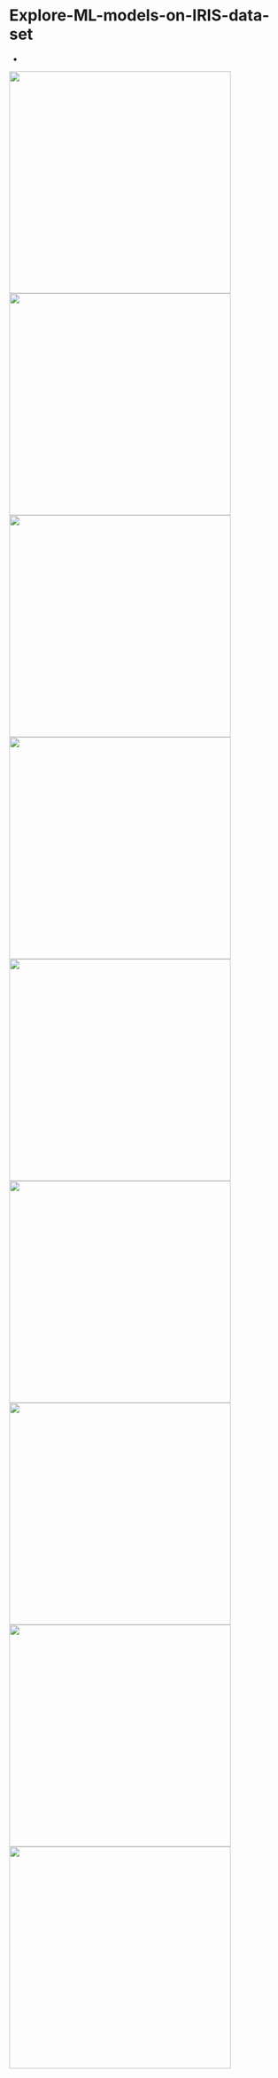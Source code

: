 # Explore-ML-models-on-IRIS-data-set
- 
<img src = "https://user-images.githubusercontent.com/85246622/207584540-d549a312-17cd-45db-a52c-8f27482c9ba8.png" width="400" height="400"/>
<img src = "https://user-images.githubusercontent.com/85246622/207584563-26253b98-44fe-4b18-8678-552fd5e070de.png" width="400" height="400"/>
<img src = "https://user-images.githubusercontent.com/85246622/207584573-5a5e4f2a-db03-4e49-8f3a-d1abd668ad24.png" width="400" height="400"> 
<img src = "https://user-images.githubusercontent.com/85246622/207584590-8c2fa1ef-0b56-4fd0-82b0-10bcfe82e9b0.png" width="400" height="400">
<img src = "https://user-images.githubusercontent.com/85246622/207584618-84309268-e845-43c3-a74a-96648d7b00cc.png" width="400" height="400"> 
<img src = "https://user-images.githubusercontent.com/85246622/207584640-6d5a53e0-4e2f-4083-b835-16353f79441f.png" width="400" height="400">
<img src = "https://user-images.githubusercontent.com/85246622/207584671-1f76accc-da6d-4ae3-affe-573c130b971b.png" width="400" height="400">
<img src = "https://user-images.githubusercontent.com/85246622/207584687-d3155a17-faef-48ba-836a-34ddd2c4bdc7.png" width="400" height="400">
<img src = "https://user-images.githubusercontent.com/85246622/207584703-f7bfda91-4894-4ccd-ad2c-e8f59b59a7aa.png" width="400" height="400">

  
